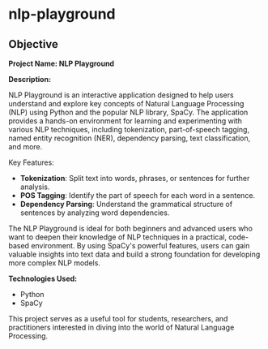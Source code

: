 # nlp-playground

## Objective

**Project Name: NLP Playground**

**Description:**

NLP Playground is an interactive application designed to help users understand and explore key concepts of Natural Language Processing (NLP) using Python and the popular NLP library, SpaCy. The application provides a hands-on environment for learning and experimenting with various NLP techniques, including tokenization, part-of-speech tagging, named entity recognition (NER), dependency parsing, text classification, and more.

Key Features:
- **Tokenization**: Split text into words, phrases, or sentences for further analysis.
- **POS Tagging**: Identify the part of speech for each word in a sentence.
- **Dependency Parsing**: Understand the grammatical structure of sentences by analyzing word dependencies.

The NLP Playground is ideal for both beginners and advanced users who want to deepen their knowledge of NLP techniques in a practical, code-based environment. By using SpaCy's powerful features, users can gain valuable insights into text data and build a strong foundation for developing more complex NLP models.

**Technologies Used:**
- Python
- SpaCy

This project serves as a useful tool for students, researchers, and practitioners interested in diving into the world of Natural Language Processing.
